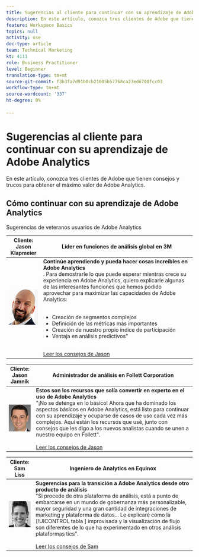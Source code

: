 ```yaml
---
title: Sugerencias al cliente para continuar con su aprendizaje de Adobe Analytics
description: En este artículo, conozca tres clientes de Adobe que tienen consejos y trucos para obtener el máximo valor de Adobe Analytics.
feature: Workspace Basics
topics: null
activity: use
doc-type: article
team: Technical Marketing
kt: 4111
role: Business Practitioner
level: Beginner
translation-type: tm+mt
source-git-commit: f3b3fa7d91b0cb21005b57768ca23ed6700fcc03
workflow-type: tm+mt
source-wordcount: '337'
ht-degree: 0%

---
```



# Sugerencias al cliente para continuar con su aprendizaje de Adobe Analytics

En este artículo, conozca tres clientes de Adobe que tienen consejos y trucos para obtener el máximo valor de Adobe Analytics.

## Cómo continuar con su aprendizaje de Adobe Analytics

Sugerencias de veteranos usuarios de Adobe Analytics

| Cliente:<br>Jason Klapmeier | Líder en funciones de análisis global en 3M |
|------------|------------|
| ![Jason Klapmeier](assets/jasonklapmeier.jpg) | **Continúe aprendiendo y pueda hacer cosas increíbles en Adobe Analytics** <br> . Para demostrarle lo que puede esperar mientras crece su experiencia en Adobe Analytics, quiero explicarle algunas de las interesantes funciones que hemos podido aprovechar para maximizar las capacidades de Adobe Analytics:  <br><br><ul><li>Creación de segmentos complejos</li><li>Definición de las métricas más importantes</li><li>Creación de nuestro propio índice de participación</li><li>Ventaja en análisis predictivos&quot;</li></ul><br>[Leer los consejos de Jason](https://experienceleaguecommunities.adobe.com/t5/Adobe-Analytics-Discussions/Incredible-Things-You-Can-Do-in-Adobe-Analytics/td-p/354333) |

| Cliente:<br>Jason Jamnik | Administrador de análisis en Follett Corporation |
|------------|------------|
| ![Jason Klapmeier](assets/jasonjamnik.jpg) | **Estos son los recursos que solía convertir en experto en el uso de Adobe Analytics** <br> &quot;¡No se detenga en lo básico! Ahora que ha dominado los aspectos básicos en Adobe Analytics, está listo para continuar con su aprendizaje y ocuparse de casos de uso cada vez más complejos. Aquí están los recursos que usé, junto con consejos que les digo a los nuevos analistas cuando se unen a nuestro equipo en Follett&quot;.<br><br>[Leer los consejos de Jason](https://experienceleaguecommunities.adobe.com/t5/Adobe-Analytics-Discussions/Here-are-the-resources-I-used-to-become-an-expert-at-using-Adobe/m-p/354226) |

| Cliente:<br>Sam Liss | Ingeniero de Analytics en Equinox |
|------------|------------|
| ![Sam Liss](assets/samliss.jpg) | **Sugerencias para la transición a Adobe Analytics desde otro producto de análisis** <br> &quot;Si procede de otra plataforma de análisis, está a punto de embarcarse en un mundo de gobernanza más personalizable, mayor seguridad y una gran cantidad de integraciones de marketing y plataforma de datos... Le explicaré cómo la  [!UICONTROL tabla ] improvisada y la visualización de   flujo son diferentes de lo que ha experimentado en otros análisis plataformas tics&quot;.<br><br>[Leer los consejos de Sam](https://experienceleaguecommunities.adobe.com/t5/Adobe-Analytics-Discussions/An-Analyst-s-Quick-Start-Guide-Switching-to-Adobe/td-p/354312) |
